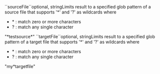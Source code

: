 <tr><td>``sourceFile``</td><td>optional, string</td><td>Limits result to a specified glob pattern of a source file
that supports '&#42;' and '?' as wildcards where
<ul>
  <li> &#42; : match zero or more characters</li>
  <li> ? : match any single character</li>
</ul></td><td>"&#42;testsource&#42;"</td><td></td></tr>
<tr><td>``targetFile``</td><td>optional, string</td><td>Limits result to a specified glob pattern of a target file 
that supports '&#42;' and '?' as wildcards where
<ul>
  <li> &#42; : match zero or more characters</li>
  <li> ? : match any single character</li>
</ul></td><td>"my&#42;targetfile"</td><td></td></tr>
